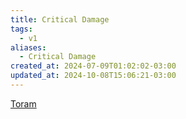 ```yaml
---
title: Critical Damage
tags:
  - v1
aliases:
  - Critical Damage
created_at: 2024-07-09T01:02:02-03:00
updated_at: 2024-10-08T15:06:21-03:00
---
```


[Toram](../26/Toram.md)